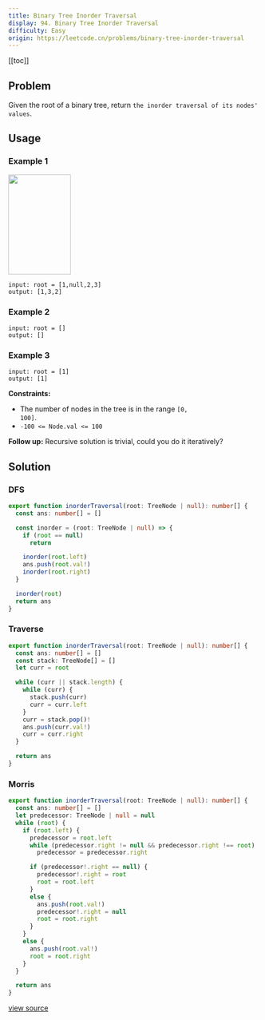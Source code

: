 ```yaml
---
title: Binary Tree Inorder Traversal
display: 94. Binary Tree Inorder Traversal
difficulty: Easy
origin: https://leetcode.cn/problems/binary-tree-inorder-traversal
---
```


[[toc]]

## Problem

Given the root of a binary tree, return `the inorder traversal of its nodes' values`.

## Usage

### Example 1

<img alt="" src="https://assets.leetcode.com/uploads/2020/09/15/inorder_1.jpg" style="width: 125px; height: 200px;" />

```
input: root = [1,null,2,3]
output: [1,3,2]
```

### Example 2

```
input: root = []
output: []
```

### Example 3

```
input: root = [1]
output: [1]
```


**Constraints:**

- The number of nodes in the tree is in the range <code>[0, 100]</code>.
- <code>-100 &lt;= Node.val &lt;= 100</code>


**Follow up:** Recursive solution is trivial, could you do it iteratively?

## Solution

### DFS

```ts
export function inorderTraversal(root: TreeNode | null): number[] {
  const ans: number[] = []

  const inorder = (root: TreeNode | null) => {
    if (root == null)
      return

    inorder(root.left)
    ans.push(root.val!)
    inorder(root.right)
  }

  inorder(root)
  return ans
}
```

### Traverse

```ts
export function inorderTraversal(root: TreeNode | null): number[] {
  const ans: number[] = []
  const stack: TreeNode[] = []
  let curr = root

  while (curr || stack.length) {
    while (curr) {
      stack.push(curr)
      curr = curr.left
    }
    curr = stack.pop()!
    ans.push(curr.val!)
    curr = curr.right
  }

  return ans
}
```

### Morris

```ts
export function inorderTraversal(root: TreeNode | null): number[] {
  const ans: number[] = []
  let predecessor: TreeNode | null = null
  while (root) {
    if (root.left) {
      predecessor = root.left
      while (predecessor.right != null && predecessor.right !== root)
        predecessor = predecessor.right

      if (predecessor!.right == null) {
        predecessor!.right = root
        root = root.left
      }
      else {
        ans.push(root.val!)
        predecessor!.right = null
        root = root.right
      }
    }
    else {
      ans.push(root.val!)
      root = root.right
    }
  }

  return ans
}
```

[view source](https://leetcode.cn/problems/binary-tree-inorder-traversal)
